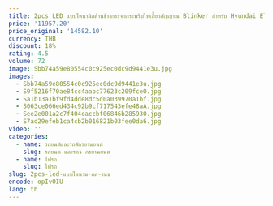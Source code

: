 ```yaml
---
title: 2pcs LED แบบไดนามิกด้านข้างกระจกกระพริบไฟเลี้ยวสัญญาณ Blinker สําหรับ Hyundai Elantra Avante MK5 Veloster i30 รถจัดแต่งทรงผม
price: '11957.20'
price_original: '14582.10'
currency: THB
discount: 18%
rating: 4.5
volume: 72
image: Sbb74a59e80554c0c925ec0dc9d9441e3u.jpg
images:
  - Sbb74a59e80554c0c925ec0dc9d9441e3u.jpg
  - S9f5216f70ae84cc4aabc77623c209fceO.jpg
  - Sa1b13a1bf9fd4dde8dc5d0a039970a1bf.jpg
  - S063ce066ed434c92b9cf717543efe48aA.jpg
  - See2e001a2c7f404caccbf06846b28593O.jpg
  - S7ad29efeb1ca4cb2b016821b03fee0da6.jpg
video: ''
categories:
  - name: รถยนต์และรถจักรยานยนต์
    slug: รถยนต-และรถจ-กรยานยนต
  - name: ไฟรถ
    slug: ไฟรถ
slug: 2pcs-led-แบบไดนาม-กด-านข
encode: opIvOIU
lang: th
---
```

  
